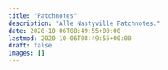 ```yaml
---
title: "Patchnotes"
description: "Alle Nastyville Patchnotes."
date: 2020-10-06T08:49:55+00:00
lastmod: 2020-10-06T08:49:55+00:00
draft: false
images: []
---
```


